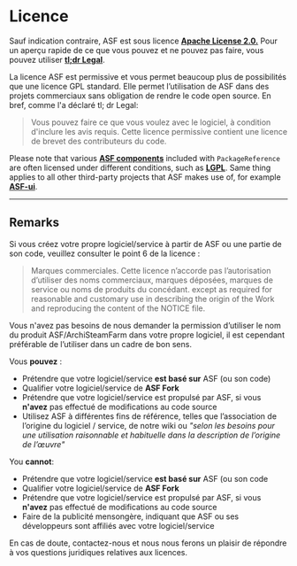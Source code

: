 # Licence

Sauf indication contraire, ASF est sous licence **[Apache License 2.0.](https://raw.githubusercontent.com/JustArchiNET/ArchiSteamFarm/main/LICENSE-2.0.txt)** Pour un aperçu rapide de ce que vous pouvez et ne pouvez pas faire, vous pouvez utiliser **[tl;dr Legal](https://tldrlegal.com/license/apache-license-2.0-(apache-2.0))**.

La licence ASF est permissive et vous permet beaucoup plus de possibilités que une licence GPL standard. Elle permet l’utilisation de ASF dans des projets commerciaux sans obligation de rendre le code open source. En bref, comme l'a déclaré tl; dr Legal:

> Vous pouvez faire ce que vous voulez avec le logiciel, à condition d'inclure les avis requis.  Cette licence permissive contient une licence de brevet des contributeurs du code.

Please note that various **[ASF components](https://github.com/JustArchiNET/ArchiSteamFarm/blob/main/ArchiSteamFarm/ArchiSteamFarm.csproj)** included with `PackageReference` are often licensed under different conditions, such as **[LGPL](https://tldrlegal.com/license/gnu-lesser-general-public-license-v3-(lgpl-3))**. Same thing applies to all other third-party projects that ASF makes use of, for example **[ASF-ui](https://github.com/JustArchiNET/ASF-ui)**.

-----

## Remarks

Si vous créez votre propre logiciel/service à partir de ASF ou une partie de son code, veuillez consulter le point 6 de la licence :

> Marques commerciales. Cette licence n’accorde pas l’autorisation d’utiliser des noms commerciaux, marques déposées, marques de service ou noms de produits du concédant. except as required for reasonable and customary use in describing the origin of the Work and reproducing the content of the NOTICE file.

Vous n'avez pas besoins  de nous demander la permission d’utiliser le nom du produit ASF/ArchiSteamFarm dans votre propre logiciel, il est cependant préférable de l’utiliser dans un cadre de bon sens.

Vous **pouvez** :
- Prétendre que votre logiciel/service **est basé sur** ASF (ou son code)
- Qualifier votre logiciel/service de **ASF Fork**
- Prétendre que votre logiciel/service est propulsé par ASF, si vous **n'avez** pas effectué de modifications au code source
- Utilisez ASF à différentes fins de référence, telles que l’association de l’origine du logiciel / service, de notre wiki ou *"selon les besoins pour une utilisation raisonnable et habituelle dans la description de l’origine de l’œuvre"*

You **cannot**:
- Prétendre que votre logiciel/service **est basé sur** ASF (ou son code
- Qualifier votre logiciel/service de **ASF Fork**
- Prétendre que votre logiciel/service est propulsé par ASF, si vous **n'avez** pas effectué de modifications au code source
- Faire de la publicité mensongère, indiquant que ASF ou ses développeurs sont affiliés avec votre logiciel/service

En cas de doute, contactez-nous et nous nous ferons un plaisir de répondre à vos questions juridiques relatives aux licences.